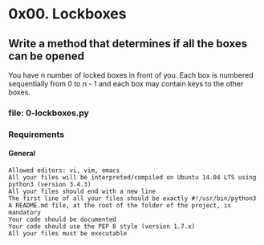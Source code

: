 # 0x00. Lockboxes
## Write a method that determines if all the boxes can be opened
You have n number of locked boxes in front of you. Each box is numbered sequentially from 0 to n - 1 and each box may contain keys to the other boxes. 

### file: 0-lockboxes.py


### Requirements
#### General

    Allowed editors: vi, vim, emacs
    All your files will be interpreted/compiled on Ubuntu 14.04 LTS using python3 (version 3.4.3)
    All your files should end with a new line
    The first line of all your files should be exactly #!/usr/bin/python3
    A README.md file, at the root of the folder of the project, is mandatory
    Your code should be documented
    Your code should use the PEP 8 style (version 1.7.x)
    All your files must be executable


